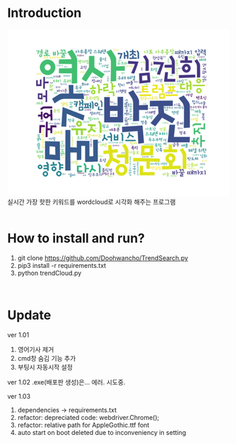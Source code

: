 
# Introduction
![Alt text](./sample.png?raw=true "sample_image")
<br/>
실시간 가장 핫한 키워드를 wordcloud로 시각화 해주는 프로그램
<br/>
<br/>

# How to install and run?

1. git clone https://github.com/Doohwancho/TrendSearch.py
2. pip3 install -r requirements.txt
3. python trendCloud.py

<br/>

# Update
ver 1.01
1. 영어기사 제거
2. cmd창 숨김 기능 추가
3. 부팅시 자동시작 설정

ver 1.02
.exe(배포판 생성)은... 에러.
시도중.

ver 1.03
1. dependencies -> requirements.txt
2. refactor: depreciated code: webdriver.Chrome();
3. refactor: relative path for AppleGothic.ttf font
4. auto start on boot deleted due to inconveniency in setting

